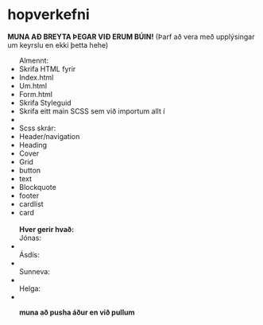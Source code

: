 # hopverkefni
<strong>MUNA AÐ BREYTA ÞEGAR VIÐ ERUM BÚIN!</strong> (Þarf að vera með upplýsingar um keyrslu en ekki þetta hehe) <br>
<ul>Almennt: 
<li>Skrifa HTML fyrir
  <li>Index.html</li>
  <li>Um.html</li>
  <li>Form.html</li>
  </li>
<li>Skrifa Styleguid</li>
<li>Skrifa eitt main SCSS sem við importum allt í<li/>
<li>Scss skrár:
  <li>Header/navigation</li>
  <li>Heading</li>
  <li>Cover</li>
  <li>Grid</li>
  <li>button</li>
  <li>text</li>
  <li>Blockquote</li>
  <li>footer</li>
  <li>cardlist</li>
  <li>card</li><br>
  <strong>Hver gerir hvað:</strong><br>
  Jónas:<br>
  <li></li>
  Ásdís:<br>
  <li></li>
  Sunneva:<br>
  <li></li>
  Helga:<br>
  <li></li>

<strong>muna að pusha áður en við pullum</strong>
